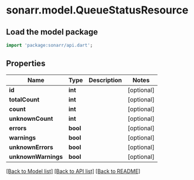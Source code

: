 # sonarr.model.QueueStatusResource

## Load the model package
```dart
import 'package:sonarr/api.dart';
```

## Properties
Name | Type | Description | Notes
------------ | ------------- | ------------- | -------------
**id** | **int** |  | [optional] 
**totalCount** | **int** |  | [optional] 
**count** | **int** |  | [optional] 
**unknownCount** | **int** |  | [optional] 
**errors** | **bool** |  | [optional] 
**warnings** | **bool** |  | [optional] 
**unknownErrors** | **bool** |  | [optional] 
**unknownWarnings** | **bool** |  | [optional] 

[[Back to Model list]](../README.md#documentation-for-models) [[Back to API list]](../README.md#documentation-for-api-endpoints) [[Back to README]](../README.md)


